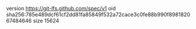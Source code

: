 version https://git-lfs.github.com/spec/v1
oid sha256:785e489dcf61cf2dd81fa85849f532a72cace3c0fe88b990f898182067484646
size 15624
